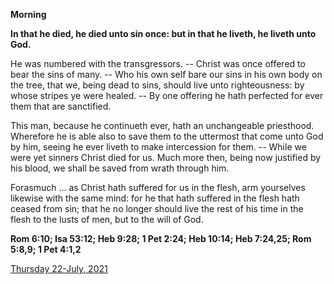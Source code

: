 **Morning**

**In that he died, he died unto sin once: but in that he liveth, he liveth unto God.**
 
He was numbered with the transgressors. -- Christ was once offered to bear the sins of many. -- Who his own self bare our sins in his own body on the tree, that we, being dead to sins, should live unto righteousness: by whose stripes ye were healed. -- By one offering he hath perfected for ever them that are sanctified.
 
This man, because he continueth ever, hath an unchangeable priesthood. Wherefore he is able also to save them to the uttermost that come unto God by him, seeing he ever liveth to make intercession for them. -- While we were yet sinners Christ died for us. Much more then, being now justified by his blood, we shall be saved from wrath through him.
 
Forasmuch ... as Christ hath suffered for us in the flesh, arm yourselves likewise with the same mind: for he that hath suffered in the flesh hath ceased from sin; that he no longer should live the rest of his time in the flesh to the lusts of men, but to the will of God.  

**Rom 6:10; Isa 53:12; Heb 9:28; 1 Pet 2:24; Heb 10:14; Heb 7:24,25; Rom 5:8,9; 1 Pet 4:1,2**

[Thursday 22-July, 2021](https://t.me/daily_light)
